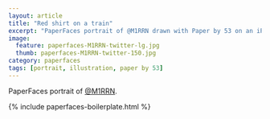 ```yaml
---
layout: article
title: "Red shirt on a train"
excerpt: "PaperFaces portrait of @M1RRN drawn with Paper by 53 on an iPad."
image: 
  feature: paperfaces-M1RRN-twitter-lg.jpg
  thumb: paperfaces-M1RRN-twitter-150.jpg
category: paperfaces
tags: [portrait, illustration, paper by 53]
---
```


PaperFaces portrait of [@M1RRN](http://twitter.com/M1RRN).

{% include paperfaces-boilerplate.html %}